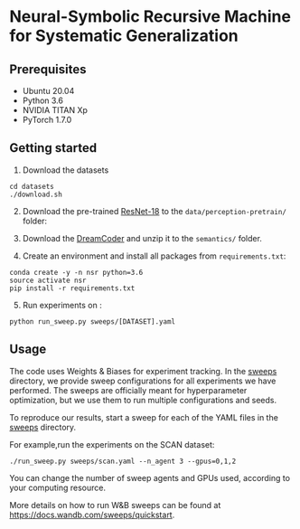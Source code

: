 # Neural-Symbolic Recursive Machine for Systematic Generalization

<!-- <div align="center">
  <img src="ans.png" width="750px">
</div> -->

## Prerequisites
* Ubuntu 20.04
* Python 3.6
* NVIDIA TITAN Xp
* PyTorch 1.7.0

## Getting started
1. Download the datasets
```
cd datasets
./download.sh
```

2. Download the pre-trained [ResNet-18](https://drive.google.com/file/d/1vDB88m50BMtcnyA8LOD7Uem2Q05nlg9q/view?usp=sharing) to the `data/perception-pretrain/` folder:


3. Download the [DreamCoder](https://drive.google.com/file/d/1HUi69T1LkrH7baxgXzbgE24bvXKgdIJt/view?usp=sharing) and unzip it to the `semantics/` folder.

4. Create an environment and install all packages from `requirements.txt`:
```
conda create -y -n nsr python=3.6
source activate nsr
pip install -r requirements.txt
```

5. Run experiments on :
```
python run_sweep.py sweeps/[DATASET].yaml
```

## Usage
The code uses Weights &  Biases for experiment tracking. In the [sweeps](./sweeps/) directory, we provide sweep configurations for all experiments we have performed. The sweeps are officially meant for hyperparameter optimization, but we use them to run multiple configurations and seeds.

To reproduce our results, start a sweep for each of the YAML files in the [sweeps](./sweeps/) directory.


For example,run the experiments on the SCAN dataset: 
```
./run_sweep.py sweeps/scan.yaml --n_agent 3 --gpus=0,1,2
```

You can change the number of sweep agents and GPUs used, according to your computing resource.

More details on how to run W&B sweeps can be found at https://docs.wandb.com/sweeps/quickstart.
